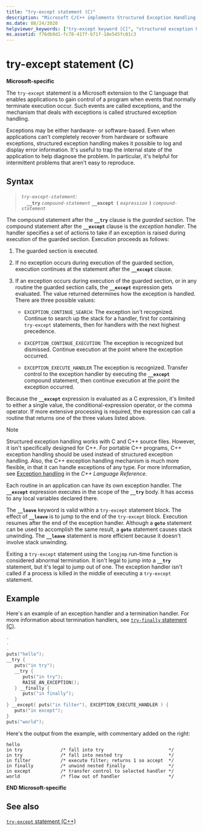```yaml
---
title: "try-except statement (C)"
description: "Microsoft C/C++ implements Structured Exception Handling (SEH) using a try-except statement language extension."
ms.date: 08/24/2020
helpviewer_keywords: ["try-except keyword [C]", "structured exception handling, try-except", "try-catch keyword [C]", "__try keyword [C]", "__except keyword [C]", "__except keyword [C], in try-except", "try-catch keyword [C], try-except keyword [C]"]
ms.assetid: f76db9d1-fc78-417f-b71f-18e545fc01c3
---
```

# try-except statement (C)

**Microsoft-specific**

The `try-except` statement is a Microsoft extension to the C language that enables applications to gain control of a program when events that normally terminate execution occur. Such events are called exceptions, and the mechanism that deals with exceptions is called structured exception handling.

Exceptions may be either hardware- or software-based. Even when applications can't completely recover from hardware or software exceptions, structured exception handling makes it possible to log and display error information. It's useful to trap the internal state of the application to help diagnose the problem. In particular, it's helpful for intermittent problems that aren't easy to reproduce.

## Syntax

> *`try-except-statement`*:\
> &emsp;**`__try`** *`compound-statement`* **`__except (`**  *`expression`*  **`)`** *`compound-statement`*

The compound statement after the **`__try`** clause is the *guarded section*. The compound statement after the **`__except`** clause is the *exception handler*. The handler specifies a set of actions to take if an exception is raised during execution of the guarded section. Execution proceeds as follows:

1. The guarded section is executed.

1. If no exception occurs during execution of the guarded section, execution continues at the statement after the **`__except`** clause.

1. If an exception occurs during execution of the guarded section, or in any routine the guarded section calls, the **`__except`** expression gets evaluated. The value returned determines how the exception is handled. There are three possible values:

   - `EXCEPTION_CONTINUE_SEARCH`: The exception isn't recognized. Continue to search up the stack for a handler, first for containing `try-except` statements, then for handlers with the next highest precedence.

   - `EXCEPTION_CONTINUE_EXECUTION`: The exception is recognized but dismissed. Continue execution at the point where the exception occurred.

   - `EXCEPTION_EXECUTE_HANDLER` The exception is recognized. Transfer control to the exception handler by executing the **`__except`** compound statement, then continue execution at the point the exception occurred.

Because the **`__except`** expression is evaluated as a C expression, it's limited to either a single value, the conditional-expression operator, or the comma operator. If more extensive processing is required, the expression can call a routine that returns one of the three values listed above.

> [!NOTE]
> Structured exception handling works with C and C++ source files. However, it isn't specifically designed for C++. For portable C++ programs, C++ exception handling should be used instead of structured exception handling. Also, the C++ exception handling mechanism is much more flexible, in that it can handle exceptions of any type. For more information, see [Exception handling](../cpp/exception-handling-in-visual-cpp.md) in the *C++ Language Reference*.

Each routine in an application can have its own exception handler. The **`__except`** expression executes in the scope of the **`__try`** body. It has access to any local variables declared there.

The **`__leave`** keyword is valid within a `try-except` statement block. The effect of **`__leave`** is to jump to the end of the `try-except` block. Execution resumes after the end of the exception handler. Although a **`goto`** statement can be used to accomplish the same result, a **`goto`** statement causes stack unwinding. The **`__leave`** statement is more efficient because it doesn't involve stack unwinding.

Exiting a `try-except` statement using the `longjmp` run-time function is considered abnormal termination. It isn't legal to jump into a **`__try`** statement, but it's legal to jump out of one. The exception handler isn't called if a process is killed in the middle of executing a `try-except` statement.

## Example

Here's an example of an exception handler and a termination handler. For more information about termination handlers, see [`try-finally` statement (C)](../c-language/try-finally-statement-c.md).

```C
.
.
.
puts("hello");
__try {
   puts("in try");
   __try {
      puts("in try");
      RAISE_AN_EXCEPTION();
   } __finally {
      puts("in finally");
   }
} __except( puts("in filter"), EXCEPTION_EXECUTE_HANDLER ) {
   puts("in except");
}
puts("world");
```

Here's the output from the example, with commentary added on the right:

```Output
hello
in try              /* fall into try                        */
in try              /* fall into nested try                 */
in filter           /* execute filter; returns 1 so accept  */
in finally          /* unwind nested finally                */
in except           /* transfer control to selected handler */
world               /* flow out of handler                  */
```

**END Microsoft-specific**

## See also

[`try-except` statement (C++)](../cpp/try-except-statement.md)
